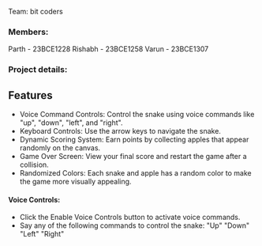 Team: bit coders

### Members: 
Parth - 23BCE1228
Rishabh - 23BCE1258
Varun - 23BCE1307

### Project details:

## Features
- Voice Command Controls: Control the snake using voice commands like "up", "down", "left", and "right".
- Keyboard Controls: Use the arrow keys to navigate the snake.
- Dynamic Scoring System: Earn points by collecting apples that appear randomly on the canvas.
- Game Over Screen: View your final score and restart the game after a collision.
- Randomized Colors: Each snake and apple has a random color to make the game more visually appealing.

#### Voice Controls:

- Click the Enable Voice Controls button to activate voice commands.
- Say any of the following commands to control the snake:
"Up"
"Down"
"Left"
"Right"

